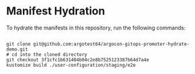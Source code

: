 
# Manifest Hydration

To hydrate the manifests in this repository, run the following commands:

```shell

git clone git@github.com:argotest64/argocon-gitops-promoter-hydrate-demo.git
# cd into the cloned directory
git checkout 3f1cfc1b631404b04c2e8b7525123387b64d7a4e
kustomize build ./user-configuration/staging/e2e
```